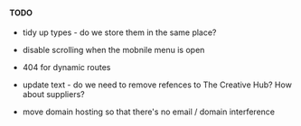 #### TODO

- tidy up types - do we store them in the same place?
- disable scrolling when the mobnile menu is open
- 404 for dynamic routes

- update text - do we need to remove refences to The Creative Hub? How about suppliers?

- move domain hosting so that there's no email / domain interference
